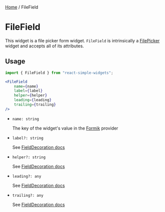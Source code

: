[Home](../../../README.md) / FileField

# FileField

This widget is a file picker form widget. `FileField` is intrinsically a [FilePicker](../file-picker/file-picker-usage.md) widget and accepts all of its attributes.

## Usage

```jsx
import { FileField } from "react-simple-widgets";

<FileField
    name={name}
    label={label}
    helper={helper}
    leading={leading}
    trailing={trailing}
/>
```

- `name: string`

  The key of the widget's value in the [Formik](https://jaredpalmer.com/formik/) provider

- `label?: string`

    See [FieldDecoration docs](../field-decoration/field-decoration-usage.md)

- `helper?: string`

    See [FieldDecoration docs](../field-decoration/field-decoration-usage.md)

- `leading?: any`

    See [FieldDecoration docs](../field-decoration/field-decoration-usage.md)

- `trailing?: any`

    See [FieldDecoration docs](../field-decoration/field-decoration-usage.md)
